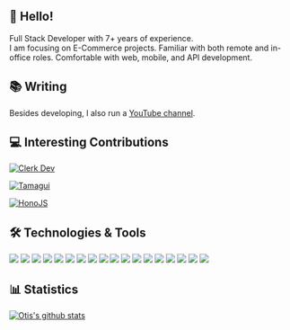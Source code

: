 ## 👋 Hello! 
Full Stack Developer with 7+ years of experience.  
I am focusing on E-Commerce projects. Familiar with both remote and in-office roles. Comfortable with web, mobile, and API development.

## 📚 Writing
Besides developing, I also run a [YouTube channel](https://www.youtube.com/channel/UCQPBUYsWKX5RVUc_QWn51hA).

## 💻 Interesting Contributions
[![Clerk Dev](https://github-readme-stats.vercel.app/api/pin/?username=clerkinc&repo=javascript&theme=dark&show_owner=true)](https://github.com/clerkinc/javascript/pull/1409)

[![Tamagui](https://github-readme-stats.vercel.app/api/pin/?username=tamagui&repo=tamagui&theme=dark&show_owner=true)](https://github.com/tamagui/tamagui/pull/170)

[![HonoJS](https://github-readme-stats.vercel.app/api/pin/?username=honojs&repo=website&theme=dark&show_owner=true)](https://github.com/honojs/website/pull/620)

## 🛠️ Technologies & Tools
![](https://img.shields.io/badge/Code-JavaScript-informational?style=flat&color=informational&logo=javascript)
![](https://img.shields.io/badge/Code-React-informational?style=flat&color=informational&logo=react)
![](https://img.shields.io/badge/Code-TypeScript-informational?style=flat&color=informational)
![](https://img.shields.io/badge/Code-Vue-informational?style=flat&color=informational&logo=vue.js)
![](https://img.shields.io/badge/Code-EcmaScript-informational?style=flat&color=informational)
![](https://img.shields.io/badge/Code-Node-informational?style=flat&color=informational&logo=node.js)
![](https://img.shields.io/badge/Code-Nest-informational?style=flat&color=informational&logo=nestjs)
![](https://img.shields.io/badge/Code-Shopify-informational?style=flat&color=informational&logo=shopify)
![](https://img.shields.io/badge/Code-Python-informational?style=flat&color=informational&logo=python)
![](https://img.shields.io/badge/Code-Go-informational?style=flat&color=informational&logo=go)
![](https://img.shields.io/badge/AWS-232F3E?style=flat&logo=amazonwebservices&logoColor=white)
![](https://img.shields.io/badge/Code-PHP-informational?style=flat&color=informational&logo=php)
![](https://img.shields.io/badge/Code-Laravel-informational?style=flat&color=informational&logo=laravel)
![](https://img.shields.io/badge/Code-Wordpress-informational?style=flat&color=informational&logo=wordpress)
![](https://img.shields.io/badge/Tool-Webpack-informational?style=flat&color=warning&logo=webpack)
![](https://img.shields.io/badge/Tool-Jest-informational?style=flat&color=warning&logo=jest)
![](https://img.shields.io/badge/Tool-SCSS-informational?style=flat&color=warning&logo=sass)
![](https://img.shields.io/badge/Tool-Docker-informational?style=flat&color=warning&logo=docker)

## 📊 Statistics
[![Otis's github stats](https://github-readme-stats.vercel.app/api?username=kungfu321&theme=dark&count_private=true)](https://github.com/anuraghazra/github-readme-stats)
